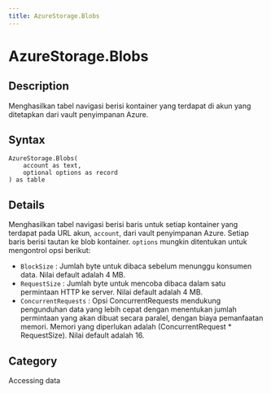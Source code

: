 ```yaml
---
title: AzureStorage.Blobs
---
```


# AzureStorage.Blobs


## Description

Menghasilkan tabel navigasi berisi kontainer yang terdapat di akun yang ditetapkan dari vault penyimpanan Azure.


## Syntax

```powerquery
AzureStorage.Blobs(
    account as text,
    optional options as record
) as table
```


## Details

Menghasilkan tabel navigasi berisi baris untuk setiap kontainer yang terdapat pada URL akun, <code>account</code>, dari vault penyimpanan Azure. Setiap baris berisi tautan ke blob kontainer. <code>options</code> mungkin ditentukan untuk mengontrol opsi berikut:    <ul><li><code>BlockSize</code> : Jumlah byte untuk dibaca sebelum menunggu konsumen data. Nilai default adalah 4 MB.</li><li><code>RequestSize</code> : Jumlah byte untuk mencoba dibaca dalam satu permintaan HTTP ke server. Nilai default adalah 4 MB.</li><li><code>ConcurrentRequests</code> : Opsi ConcurrentRequests mendukung pengunduhan data yang lebih cepat dengan menentukan jumlah permintaan yang akan dibuat secara paralel, dengan biaya pemanfaatan memori. Memori yang diperlukan adalah (ConcurrentRequest \* RequestSize). Nilai default adalah 16.</li></ul>



## Category
Accessing data
